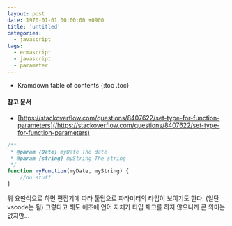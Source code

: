 ```yaml
---
layout: post
date: 1970-01-01 00:00:00 +0900
title: 'untitled'
categories:
  - javascript
tags:
  - ecmascript
  - javascript
  - parameter
---
```


* Kramdown table of contents
{:toc .toc}

#### 참고 문서

- [https://stackoverflow.com/questions/8407622/set-type-for-function-parameters](/https://stackoverflow.com/questions/8407622/set-type-for-function-parameters)

```js
/**
 * @param {Date} myDate The date
 * @param {string} myString The string
 */
function myFunction(myDate, myString) {
    //do stuff
}
```

뭐 요딴식으로 하면 편집기에 따라 툴팁으로 파라미터의 타입이 보이기도 한다. (일단 vscode는 됨) 그렇다고 해도 애초에 언어 자체가 타입 체크를 하지 않으니까 큰 의미는 없지만...
